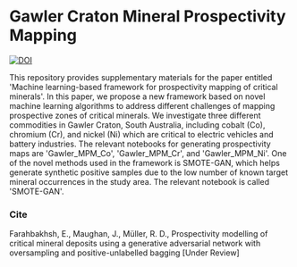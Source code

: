 # Gawler Craton Mineral Prospectivity Mapping

[![DOI](https://zenodo.org/badge/510555370.svg)](https://zenodo.org/badge/latestdoi/510555370)

This repository provides supplementary materials for the paper entitled 'Machine learning-based framework for prospectivity mapping of critical minerals'. In this paper, we propose a new framework based on novel machine learning algorithms to address different challenges of mapping prospective zones of critical minerals. We investigate three different commodities in Gawler Craton, South Australia, including cobalt (Co), chromium (Cr), and nickel (Ni) which are critical to electric vehicles and battery industries. The relevant notebooks for generating prospectivity maps are 'Gawler_MPM_Co', 'Gawler_MPM_Cr', and 'Gawler_MPM_Ni'. One of the novel methods used in the framework is SMOTE-GAN, which helps generate synthetic positive samples due to the low number of known target mineral occurrences in the study area. The relevant notebook is called 'SMOTE-GAN'.

### Cite

Farahbakhsh, E., Maughan, J., M&uuml;ller, R. D., Prospectivity modelling of critical mineral deposits using a generative adversarial network with oversampling and positive-unlabelled bagging [Under Review]
